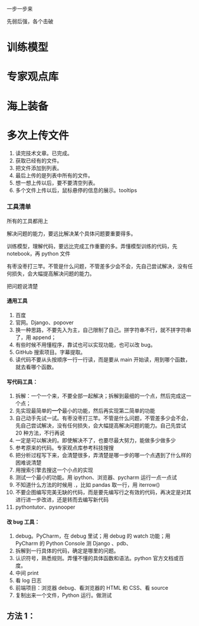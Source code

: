 

一步一步来  

先弱后强，各个击破    


# 训练模型  










































# 专家观点库  











































# 海上装备 


# 多次上传文件  

1. 读完技术文章。已完成。    
2. 获取已经有的文件。  
3. 把文件添加到列表。  
4. 最后上传的是列表中所有的文件。 
5. 想一想上传以后，要不要清空列表。
6. 多个文件上传以后，鼠标悬停的信息的展示。tooltips    





































### 工具清单  

所有的工具都用上  

解决问题的能力，要远比解决某个具体问题要重要得多。  

训练模型，理解代码，要远比完成工作重要的多。弄懂模型训练的代码，先 notebook，再 python 文件   

有枣没枣打三竿。不管是什么问题，不管差多少会不会，先自己尝试解决，没有任何损失，会大幅提高解决问题的能力。  


把问题说清楚  

#### 通用工具  
1. 百度  
2. 官网。Django、popover
3. 换一种思路，不要先入为主，自己限制了自己。拼字符串不行，就不拼字符串了，用 append；
4. 有些时候不用懂程序，靠试也可以实现功能，也可以改 bug。  
5. GitHub 搜索项目。字幕提取。
6. 读代码不要从头按顺序一行一行读，而是要从 main 开始读，用到哪个函数，就去看哪个函数。


#### 写代码工具：  
1. 拆解：一个一个来，不要全部一起解决；拆解到最细的一个点，然后完成这一个点；  
2. 先实现最简单的**一个**最小的功能，然后再实现第二简单的功能  
3. 自己动手先试一试。有枣没枣打三竿。不管是什么问题，不管差多少会不会，先自己尝试解决，没有任何损失，会大幅提高解决问题的能力。自己先尝试 20 种方法，不行再说   
4. 一定是可以解决的。即使解决不了，也要尽最大努力，能做多少做多少  
5. 参考原来的代码。专家观点库参考科技搜搜
6. 把分析过程写下来，会清楚很多，弄清楚是哪一步的哪一个点遇到了什么样的困难说清楚  
7. 用搜索引擎去搜这一个小点的实现  
8. 测试一个最小的功能。用 ipython、浏览器、pycharm 运行一点一点试  
9. 不知道什么方法的时候用 .，比如 pandas 取一行，用 iterrow()  
10. 不要企图编写完美无缺的代码，而是要先编写行之有效的代码，再决定是对其进行进一步改进，还是转而去编写新代码  
11. pythontutor、pysnooper  




#### 改 bug 工具：  
1. debug。PyCharm，在 debug 里试；用 debug 的 watch 功能；用 PyCharm 的 Python Console 测 Django 、pdb、
2. 拆解到一行具体的代码，确定是哪里的问题。  
3. 认识符号，熟悉规则。弄懂不懂的具体函数和语法。python 官方文档或百度。
4. 中间 print    
5. 看 log 日志  
6. 前端项目：浏览器 debug、看浏览器的 HTML 和 CSS、看 source
7. 复制出来一个文件，Python 运行。做测试





## 方法 1：  
